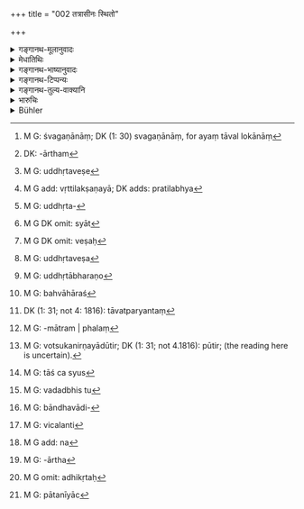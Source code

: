 +++
title = "002 तत्रासीनः स्थितो"

+++

<details><summary>गङ्गानथ-मूलानुवादः</summary>

There, either seated or standing, raising his right hand, subdued in dress and ornaments, he shall look into the suits of the suitors.—(2)
</details>

<details><summary>मेधातिथिः</summary>

**आसीनः** धर्मासनोपविष्टः । **स्थितः** निषिद्धगतिर् अनुपविष्ट एव । स्थानासनयोश् च व्यवस्थितो विकल्पः कार्यविशेषापेक्षः । गरीयसि कार्ये बहुवक्तव्य उपविष्ट आसीनः, लघीयसि स्वल्पवक्तव्ये स्थितः । क्रममाणस्य सर्वथा प्रतिषेधः । स हि मार्गावलोकनपरो नार्थिप्रत्यर्थिनोर् निपुणतो वचनम् अवधारयेत् । 

<u>अन्ये</u> त्व् अदृष्टार्थं तथा मन्यन्ते । तपस्विब्राह्मणादिषु[^११] विवादिषु स्थितेषु स्थितः आसीनेष्व् आसीनः ।   
**पाणिम् उद्यम्येति** । उत्तरपाणिम्[^१२] उद्धृत्योत्थानं कृत्वेत्य् अर्थः । सूत्रकृतो ऽयं व्यतिक्रमः[^१३] सर्वदा विहितत्वाद् व्यसनोपव्यानम् एतत् । तेनायम् अर्थः- हस्त उत्क्षेप्तव्यः, न पुनः समीपवर्तिनि संलग्नः कर्तव्यः । प्रश्ननिषेधावसरे च तेनाभिनेतव्यम्, न तु प्रव्याणादिना । अनेन व्यवहारदर्शनेन तात्पर्यं ख्यापितं भवति । प्रायेण हि पुरुषाः[^१४] कार्येषु प्रयत्नवन्तो हस्तम् उद्यच्छन्ति । यथासुखोपविष्टं व्रजति कर्तारं ततश् च परिजने तद् एतद् राजा चित्तं[^१५] न ददाति सभ्यैर् निर्भयैर् वयं जिता इति । पाणिग्रहणं बाहूपलक्षणार्थम् । केवलस्य हि हस्तस्य यावद् व्यवहारदर्शनं व्यापारणं पीडाकरम् । न चायम् अदृष्टार्थ उपदेशः ।  

**विनीतवेषाभरण** इति । पूर्वश्लोके बाह्याभ्यन्तरेन्द्रियविषयावधानार्थो ऽभिहितः । अयं तावल् लोकानां[^१६] शालीनतया सुखोपसर्पणार्थः[^१७] । उद्धतवेषे[^१८] हि रजनि[^१९] तथाविधानाम् अप्रतिपत्तिः स्यात् । अत उद्धतवेषाभरणं[^२०] न कथंचित् स्यात्[^२१] । **वेषः**[^२२] केशवसनविन्यासादिविशेषः । **आभरणं** कर्णिकादि । तत्र उद्धतवेष[^२३] ऊर्ध्ववस्त्रो जवनरक्ताम्बरधारितेत्यादि । उद्धताभरणो[^२४] दीप्तिमद्बहुरत्नालंकारो बहुहारश्[^२५] च । स ह्य् आदित्य इव दुर्निरीक्ष्यः सामान्यजनानां विशेषतो ऽभियुक्तानाम् । **पश्येद्** इति सभाप्रवेशस्य प्रयोजनम् आह । पश्येद् विचक्षणः ।



[^२५]:
     M G: bahvāhāraś


[^२४]:
     M G: uddhṛtābharaṇo


[^२३]:
     M G: uddhṛtaveṣa


[^२२]:
     M G DK omit: veṣaḥ


[^२१]:
     M G DK omit: syāt


[^२०]:
     M G: uddhṛta-


[^१९]:
     M G add: vṛttilakṣaṇayā; DK adds: pratilabhya


[^१८]:
     M G: uddhṛtaveṣe


[^१७]:
     DK: -ārtham


[^१६]:
     M G: śvagaṇānāṃ; DK (1: 30) svagaṇānāṃ, for ayaṃ tāval lokānāṃ

- अयं च राज्ञो दर्शनापदेशो दण्डप्रणयने यथास्थानार्थप्रतिपादनपर्यन्तो भविष्यति । तात्पर्यं[^२६] तस्यैव रक्षाधिकारः प्रयुक्तः स्यात् । ईदृशस्य च दर्शनस्यान्येषाम् असंभावनाद् अनधिकारः । सर्वेषां संशयच्छेदमात्रफलं[^२७] तु व्यवहारदर्शनं प्रायश्चित्तोपदेशवद् विदुषो ब्राह्मणस्यास्त्य् एव । उक्तं हि "धर्मसंकटेषु ब्रूयात्" इति । तथैकवर्ग्याणां वाणिज्यकर्षकपशुपालप्रभृतीनां स्ववर्गसामयिकार्थविप्रतिपत्ताव् अन्यस्यां वोत्कृष्टनिर्णयाद् भूतिर्[^२८] इति तथाविधव्यवहारदर्शने नियोगः । तथा हि पठितम् ।


[^२८]:
     M G: votsukanirṇayādūtir; DK (1: 31; not 4.1816): pūtir; (the reading here is uncertain).


[^२७]:
     M G: -mātram | phalaṃ


[^२६]:
     DK (1: 31; not 4: 1816): tāvatparyantaṃ

- कुलानि श्रेणयश् चैव गणाश् चाधिकृतो नृपः ।

- प्रतिष्ठा व्यवहाराणां गुर्वेभ्यस् तूत्तरोत्तरम् ॥ इति । (न्स्म् मा १.७)

- तत्र "कुलानि" बन्धुजनसमूहः । तैर् या व्यवस्था कृता ततो न विचलितव्यम् । अथ तत्र नाश्वस्युस्[^२९] तवैते ऽधिकतरं संबन्धिन इति वदन्तस्[^३०] ततः श्रेणिषु निवेदितव्यम् । 


[^३०]:
     M G: vadadbhis tu


[^२९]:
     M G: tāś ca syus

- "श्रेणयः" समानव्यवहारजीविनो वणिक्प्रभृतयः । तेषां बन्धुभ्यो ऽधिकगुरुत्वम् । बान्धवा हि[^३१] ज्ञातिधर्मभयाद् विचलितं न नियच्छन्ति । श्रेणयस् तु राजगमनेन श्रेणिधर्मो राजपुरुषप्रवेशात् परिभवनीयत्वेन नश्यतीति अविचलनार्थं प्रतिभूग्रहणपूर्वकं विचारयन्ति य एतस्माद् विचलति[^३२] । परिषदि दण्डो दातव्यश् चलितुं वापि त्वया न देयम् इति । 


[^३२]:
     M G: vicalanti


[^३१]:
     M G: bāndhavādi-

- "गणाः" गणशश् चारिणो गृहप्रासादादिकरा मठब्राह्मणादयश् च । ते स्वगणिनां व्यवहारं[^३३] पश्येयुः । तत्राविचलार्थम्[^३४] उपसदः कर्तव्याः । पूर्वे समानकर्मजीविन एकाकिनो ऽपि, इमे तु संभूयकारिण इति विशेषः । श्रेणिभ्यः संभूयकारितया विवादिनो भूमिज्ञत्वात् । 


[^३४]:
     M G: -ārtha


[^३३]:
     M G add: na

- <u>अन्ये</u> तु कुलानीति मध्यस्थपुरुषान् आहुः । ते हि कार्याभ्यन्तरा अश्रेणिकृता एव निर्णेतारः ।

- "अधिकृतः"[^३५] त्रैविद्यो विद्वाण् ब्राह्मणः । तस्य हि धर्मसंकटेषु प्रवक्तृत्वं विहितम् । तस्य पूर्वेभ्यो गुरुत्वं वैदुष्यात् । नृपस्यापि गुरुत्वम् अतिशयशक्तित्वाद् अतः स्वयं विदुषा नृपेण निर्णीते नास्त्य् एतत् । 


[^३५]:
     M G omit: adhikṛtaḥ

- यो मन्येताजितो ऽस्मीति यो न्यायेनापि पराजितः । (य्ध् २.३०९)

- द्विगुणं दण्डम् आस्थाय तत् कार्यं पुनर् उद्धरेत् ॥ (न्स्म् मा १.५६) इति ॥ 

- अन्येषु करणेष्व् एतद् भवति । तत्र ह्य् अस्ति वचनावसरो नाधिकृतैः सम्यक् निर्णीतं राज्ञा तु विवेचिते किं वक्ष्यतीति ।

- अर्थान्तरम् — नृपैर् "अधिकृतो" राजस्थानीयब्राह्मणः । तथान्यस्य गृहिणः स्वतन्त्रस् तु गृहे गृहीति स्वातन्त्र्यस्मरणाद् दण्डपर्यन्तो ऽस्त्य् एव व्यवहारः सुपरीक्षितो भवति, वासनाविनयार्थं श्रुतिग्राह्यप्रसक्तशिष्यसुताद्याः "अन्यत्र दण्डाच् छारीरात् पतनीयाच्[^३६] च कर्मणः" इति । स्वल्पे ऽपराधे गृहस्थ एव राजायते । महति व्यतिक्रमे राजनिवेदनम् एवोचितम् इत्य् अस्यार्थः । 


[^३६]:
     M G: pātanīyāc

अतश् च यत् कैश्चित् पश्येद् इति परिसंख्यार्थत्वम् आरोप्य ब्राह्मणादीनाम् अधिकार आशङ्कितः पुनश् च क्लेशेन समर्थितः, तद् अयुक्तम्, विषयभेदाद् अधिकारभेदात् । स्वविषयो हि राज्ञो दण्डावधिकः, ब्राह्मणादीनां निर्णयावधिः । अधिकारो ऽपि भिन्नः । राज्ञो राज्यस्थितिप्रयोजनम्, इतरेषां संसयच्छेदादेर् अपरोपकारकत्वम् । अतो नो वृत्तिसंकराशङ्कैव[^३७] नास्ति । कार्यो विप्रतिपत्तिनिरासः । अर्थिनां विप्रतिपन्नयोर् हि साम्यं व्यवहारदर्शने राज्ञा कर्तव्यम् । नो चेत् संविदाने को राज्ञः स्वाधिगमे निरोधः । कायकशुद्धौ हि श्वानिरोधवान् इति वक्ष्यामः<sup> </sup>[^३८] ॥ ८.२ ॥
</details>

<details><summary>गङ्गानथ-भाष्यानुवादः</summary>

‘*Sealed*’—sitting on the judgment-seat.

‘*Standing*’—not moving, nor seated.

‘Sitting’ and ‘standing’ constitute the only two possible alternatives, to be adopted in accordance with the gravity of the business. If the suit is an important one, and there is much to be said (by the parties), he shall he *seated*; whereas if the suit is a light one, and there is not much to be said, he shall remain *standing*. in either case, *moving about* is absolutely precluded. While moving, his attention would be fixed upon the path he is treading, so that he could not rightly grasp what is being said by the two parties.

Others have explained that the rule here laid down is with a view to some transcendental results; and that what is meant is that when the parties consist of ascetics or Brāhmaṇas, and these remain standing, the King also shall remain *standing*, but on their being seated, he also shall be *sealed*.

‘*Raising his hand*’—*i.e*., holding the hand high. This (if taken literally) would militate against what the *Sūtra-kāras* have said regarding the upper garment being always *under the right arm*. Hence all that the text means is that the hand shall he lifted up, and not allowed to be in contact with any other person near at hand. In fact, this is to be done only when the King is disallowing a certain question. This shows that he is alert and carefully watching the proceedings of the case. For as a rule, whenever a man is devoting great attention to any work, he holds his arms high. If, on the other hand, he sits at ease, the defeated party is likely to say—‘The King does not pay attention to the case, hence the members of the court, not fearing him, have decided the case against us.’

‘*Hand*’ here stands for the *arm*; otherwise if one were to keep the
*hand* only lifted up throughout the proceedings, this would be
extremely painful. Nor is the advice offered with a view to any transcendental purpose.

‘*Subdued in dress and ornaments*’—What was meant by ‘*dignified demeanour*’ in the preceding verse was that he should keep control over his external and internal organs in relation to their respective objects; and this was with a view to being easily accessible to even the most modest suitors. If he were too gaudy in his appearance, it would be difficult for the more modest suitors to retain their presence of mind.

It is for this reason that gaudy dress and ornaments should be avoided. ‘*Dress*’ stands for the making up of the hair and clothes; ‘*ornaments*’ for ‘*Karṇikā*’ (the lotus-shaped Ear-ornament) and the rest. So ‘gaudy dressing’ would consist in the wearing of richly-coloured clothes and so forth. If the King is gaudily dressed and wearing brightly be-jewelled ornaments, it could be as difficult to look at him as at the sun, for ordinary people, specially for the accused (who would thus lose their presence of mind during the trial).

‘*Look into*.’—This declares the purpose for which the King; is to enter the Court-room.

This teaching regarding the King himself ‘looking into’ the suits is with special reference to the inflicting of punishments; and applies to the entire investigation, ending with the full setting forth of the statements of both parties. And the intention is that by doing this he would be fulfilling his duty of ‘protecting’ the people. Such ‘looking into’ cases not being possible for other persons, no one else could be entitled to it. As for helping in the settling of doubtful points, this result of the investigation interests all persons; and as such like the rules relating to expiations, this also falls within the province of the learned Brāhmaṇa; specially as in connection with the latter it has been declared that ‘he shall speak out on difficult points of law.’ Similarly when a case is being investigated where the parties belong to the same profession,—such for instance as traders, cultivators, cattle-breeders, etc.,—if other persons belonging to the same profession And that the points in dispute are such as would affect them all, then they are all entitled to take part in the investigation.

In this connection they declare as follows (*Nārada*, 1.8)—‘(*a*) Families, (*b*) Guilds, (*c*) Tribes, (*d*) Authorised person, and (*e*) the King constitute the very foundation of case-proceedings; and among these the following is superior to the preceding.’

Of these,

(*a*) the term ‘families’ stands for the body of relations; the parties shall not deviate from the decision arrived at by these,

(*b*) If however one party should have no confidence in these, and should say—‘these persons are more nearly related to you,’—then the case shall he referred to the guilds,—this term ‘guild’ standing for a body of trailers and others who may he following the same profession; these persons are weightier than relatives; because the latter, through fear of relations, do not always exercise a check upon the person who deviates from the right path; while the members of a guild fight shy of any matter relating to themselves going before the King, as that would lend the King’s officers ah opportunity for interfering in the work of their guild; and hence they always take from the parties concerned sufficient security against their deviating from the decision arrived at, before they proceed to investigate a dispute; the understanding with the person standing security being that if the party deviate from the decision arrived at by the guild, he shall pay a stipulated line, or he should not let him deviate from it.

(*c*) ‘*Tribes*’—consist of persons who always move about in groups;
*e.g*., masons, temple0priests, and so forth. They would investigate the
cases of disputes arising among themselves; and for the enforcing of decisions they shall appoint committees. The difference between these two (‘Guilds’ and ‘Tribes’) is that the former consists of persons following the same profession and they can act singly also, whereas
*Tribes* always act collectively. And it is because the Tribes act
collectively that the disputants are afraid of them. According to others however, the term ‘*Families*’ stands for neutrals; and such persons, even though not members of the same guild, are conversant with all the ins and outs of the case, and as such capable of coming to a decision,

(*d*) The term ‘authorised person’ stands for the Brāhmaṇa learned in the Vedas; it has been laid down that such Brāhmaṇas are entitled to speak on all disputed points of law. Such a person is superior to the foregoing, because of his learning.

(*e*) The King’s superiority rests upon his great power. It is for this reason that when a case has been decided by the learned King, there is no occasion for what is laid down in the following words—‘If a party, even though legally defeated, thinks that he has not been justly defeated, he shall be fined twice the amount of the suit, and the case re-opened’ (*Yājñavalkya*, Vyavahāra, 306); this is what applies to other cases (decided by others), For in the case of these latter there may he some ground for asserting that ‘the judges have not decided rightly’; but when the King himself has decided it, what can he said against it?

Another explanation of the term ‘authorised person’ is that it stands for the Brāhmaṇa who has been appointed by the King to act as his substitute. Similarly the ordinary householder also would be an ‘authorised person,’ so far as his own household-affairs are concerned,—this being in accordance with the declaration that ‘the householder is master in his own house,’ which means that ho is free to deal with all disputes within his own household, up to the infliction of punishment,—specially with a view to proper discipline among his children and pupils; but he may deal with all cases, except the inflicting of bodily punishment, or the doing of acts conducive to depravity. What is meant is that in the case of minor offences the householder himself acts like the King, while in that of serious offences, it is necessary to report to the King.

From all this it follows that there is no basis for the doubt raised by some people regarding the right of the Brāhmaṇa and others to pronounce judgments,—on the ground that the injunction contained in the present verse that the King ‘shall look into the suits’ precludes all other persons,—or, for the great trouble that they have taken to establish that right. Because the right of the several persons pertains to different kinds of cases. The King’s right exteṇḍs up to the infliction of punishments, while that of the Brāhmaṇa and others extends only up to the pronouncing of judgments,—this latter right is distinct from the former. Then again, the motive of the King in looking into cases consists in the proper administration of his kingdom, while that of the others lies only in settling doubtful points for the benefit of other people. So that there is no possibility of cross-purposes arising.

The ‘*suits of sailors*’ consist in the settling of disputes. Whenever disputes arise between two persons, settlements should be brought about by the King by means of careful investigation. Otherwise if the parties come to an agreement themselves, where would he the supremacy of the King?—(2)
</details>

<details><summary>गङ्गानथ-टिप्पन्यः</summary>

‘*Raising his right arm*’—See 4.58.

This verse is quoted in *Aparārka* (p. 600);—the second half in
*Vyavahāramayūkha* (p. 2);—in *Parāśaramādhava* (Vyavahāra, p. 18) in
*Nṛsiṃhaprasāda* (p. 2a);—in *Smṛticandrikā* (Vyavahāra, p. 52), which
says that ‘seated or standing’ is meant to predude *lying down* and
*walking*;—in *Kṛtyakalpataru* (3a), which has the following
notes:—‘*Vinīta*’ is calm and dignified’—‘*pāṇimudyamya*’, taking the hand out of the upper wrapper, *i.e*., having gathered together his clothes,—‘*paśyet*’ determine, decide,—‘*kāryāṇi*,’ non-payment of debt and so forth;—and in *Vīramitrodaya* (Vyavahāra, p. 40).
</details>

<details><summary>गङ्गानथ-तुल्य-वाक्यानि</summary>

**(verses 8.1-2)  
**

See Comparative notes for [Verse 8.1].
</details>

<details><summary>भारुचिः</summary>

[**आसीनस्** तपस्विविद्वद्]ब्राह्मणगुरुवर्जम् इतरजनस्य **पश्येत्**; स्थित्वो वापि तपस्विप्रभृतीनां वर्णोत्तमानाम् । **स्थितो वापि** तपस्विप्रभृतीनां वर्णोत्तमानाम् । **पाणि**ग्रहणं बाह्पलक्षणार्थम् । यस्माद् ब्रह्मसभैषा । तथा चोक्तम् अग्न्यगारादिषु [दक्षिणबाहूद्धरणम् । **विनीत**]**वेषाभरणं** हि राजानं सुखम् उपसर्पिष्यन्त्य् अर्थिनः । अथ वायम् अस्यादृष्टप्रयोजन एव नियतशास्त्रस्यार्थवत्त्वाय । यत एवं **पश्येत् कार्याणि कार्यिणाम्** अर्थिनाम्, न स्वयमुत्पाद्यकार्याणि, ये[षु न शास्त्रोप]देशस्य सामर्थ्यं दृष्टम् । यतो ऽयम् अर्थिविषयो व्यवहारदर्शनोपदेश इत्य् गम्यते । यतो ऽयम् अर्थिविषयो व्यवहारदर्शनोपदेश इति गम्यते । एवं च सत्य् अविधित्वं समर्थ्[इत्]अं भवति । इतरथा हि परिग्रहवत्स्व् अन्येषूपदेशस्य परिसंख्या [न स्यात् । न] चैकस्योपदेशस्योभयत्र सामर्थ्यम् अस्ति, एकार्थत्वाद् वाक्यस्य ।  एवं च स्वपरिग्रहे ब्राहणादीनां (?) व्यवहारदर्शनम् अप्रतिषिद्धं भवति । ननु च **कार्यिणां [कार्याणी**ति अर्थिनाम् इति] तेन वक्ष्यति "नोत्पादयेत् स्वयं कार्यम्" इति तदनुवाद एवायम् अस्वार्थः प्रसङ्गत इह विज्ञेयः; अथ वा भवत्व् अस्येह स्वार्थ उपदेश उत्तरत्र त्व् अनुवादो विशेषार्थः, "नाप्य् अस्य पुरुष" इति ॥ ८.२ ॥

_यद् उक्तं "पश्येत् कार्याणि कार्यिणाम्" इति, अत्र कारणं वक्तव्यम् । अत इदम् आरभ्यते तत्कारणप्रसिद्ध्यर्थम् ।_
</details>

<details><summary>Bühler</summary>

002	There, either seated or standing, raising his right arm, without ostentation in his dress and ornaments, let him examine the business of suitors,
</details>
